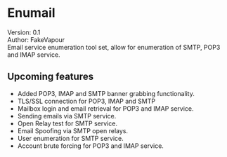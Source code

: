 # Enumail
Version: 0.1 <br>
Author: FakeVapour<br>
Email service enumeration tool set, allow for enumeration of SMTP, POP3 and IMAP service.
## Upcoming features
- Added POP3, IMAP and SMTP banner grabbing functionality.
- TLS/SSL connection for POP3, IMAP and SMTP
- Mailbox login and email retrieval for POP3 and IMAP service.
- Sending emails via SMTP service.
- Open Relay test for SMTP service.
- Email Spoofing via SMTP open relays.
- User enumeration for SMTP service.
- Account brute forcing for POP3 and IMAP service.